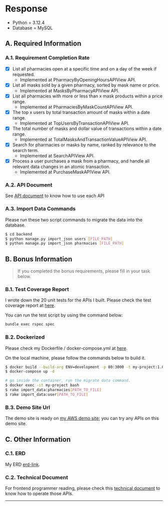 # Response
- Python = 3.12.4
- Database = MySQL
## A. Required Information
### A.1. Requirement Completion Rate
- [x] List all pharmacies open at a specific time and on a day of the week if requested.
  - Implemented at PharmacyByOpeningHoursAPIView API.
- [x] List all masks sold by a given pharmacy, sorted by mask name or price.
  - Implemented at MasksByPharmacyAPIView API.
- [x] List all pharmacies with more or less than x mask products within a price range.
  - Implemented at PharmaciesByMaskCountAPIView API.
- [x] The top x users by total transaction amount of masks within a date range.
  - Implemented at TopUsersByTransactionAPIView API.
- [x] The total number of masks and dollar value of transactions within a date range.
  - Implemented at TotalMasksAndTransactionValueAPIView API.
- [x] Search for pharmacies or masks by name, ranked by relevance to the search term.
  - Implemented at SearchAPIView API.
- [x] Process a user purchases a mask from a pharmacy, and handle all relevant data changes in an atomic transaction.
  - Implemented at PurchaseMaskAPIView API.
### A.2. API Document

See [API document](API_Document.md) to know how to use each API

### A.3. Import Data Commands
Please run these two script commands to migrate the data into the database.

```bash
$ cd backend
$ python manage.py import_json users [FILE_PATH]
$ python manage.py import_json pharmacies [FILE_PATH]
```
## B. Bonus Information

>  If you completed the bonus requirements, please fill in your task below.
### B.1. Test Coverage Report

I wrote down the 20 unit tests for the APIs I built. Please check the test coverage report at [here](#test-coverage-report).

You can run the test script by using the command below:

```bash
bundle exec rspec spec
```

### B.2. Dockerized
Please check my Dockerfile / docker-compose.yml at [here](#dockerized).

On the local machine, please follow the commands below to build it.

```bash
$ docker build --build-arg ENV=development -p 80:3000 -t my-project:1.0.0 .  
$ docker-compose up -d

# go inside the container, run the migrate data command.
$ docker exec -it my-project bash
$ rake import_data:pharmacies[PATH_TO_FILE] 
$ rake import_data:user[PATH_TO_FILE]
```

### B.3. Demo Site Url

The demo site is ready on [my AWS demo site](#demo-site-url); you can try any APIs on this demo site.

## C. Other Information

### C.1. ERD

My ERD [erd-link](#erd-link).

### C.2. Technical Document

For frontend programmer reading, please check this [technical document](technical-document) to know how to operate those APIs.

- --
